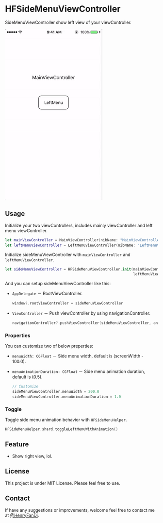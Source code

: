 # HFSideMenuViewController

SideMenuViewController show left view of your viewController.

<img src="https://raw.githubusercontent.com/HenryFanDi/HFSideMenuViewController/develop/demo.gif" width="320" height="563">

## Usage

Initialize your two viewControllers, includes mainly viewController and left menu viewController.

```swift
let mainViewController = MainViewController(nibName: "MainViewController", bundle: nil)
let leftMenuViewController = LeftMenuViewController(nibName: "LeftMenuViewController", bundle: nil)
```

Initialize sideMenuViewController with `mainViewController` and `leftMenuViewController`.

```swift
let sideMenuViewController = HFSideMenuViewController.init(mainViewController: mainViewController, 
														   leftMenuViewController: leftMenuViewController)

```

And you can setup sideMenuViewController like this:

* `AppDelegate` － RootViewController.

	```swift
	window?.rootViewController = sideMenuViewController
	```
	
* `ViewController` － Push viewController by using navigationController.

	```swift
	navigationController?.pushViewController(sideMenuViewController, animated: true)	
	```

### Properties

You can customize two of below preperties:

* `menuWidth: CGFloat` － Side menu width, default is (screenWidth - 100.0).
* `menuAnimationDuration: CGFloat` － Side menu animation duration, default is (0.5).

	```swift
	// Customize
	sideMenuViewController.menuWidth = 200.0
	sideMenuViewController.menuAnimationDuration = 1.0
	```

### Toggle

Toggle side menu animation behavior with `HFSideMenuHelper`.

```swift
HFSideMenuHelper.shard.toggleLeftMenuWithAnimation()
```

## Feature

* Show right view, lol.

## License

This project is under MIT License. Please feel free to use.

## Contact

If have any suggestions or improvements, welcome feel free to contact me at [@HenryFanDi](https://twitter.com/HenryHaoTi).